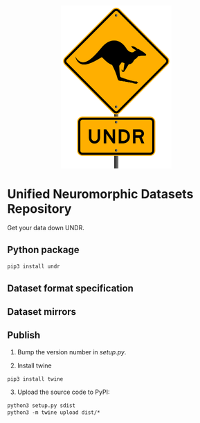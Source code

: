 <p align="center">
    <img src="undr.png" width="256">
</p>

# Unified Neuromorphic Datasets Repository

Get your data down UNDR.

## Python package

```sh
pip3 install undr
```

## Dataset format specification

## Dataset mirrors


## Publish

1. Bump the version number in *setup.py*.

2. Install twine
```
pip3 install twine
```

3. Upload the source code to PyPI:
```
python3 setup.py sdist
python3 -m twine upload dist/*
```
